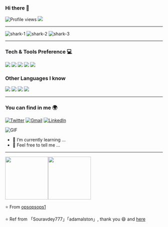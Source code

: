 
### Hi there 👋
![Profile views](https://gpvc.arturio.dev/opsopsops1)
<img src="https://img.shields.io/github/followers/opsopsops1?label=Follow&color=64acff" style=" float:left, margin-right:10px" />

---

![shark-1](https://user-images.githubusercontent.com/53346710/186496648-d8fcb878-11bd-4013-a112-dc4c73f8f4d8.gif) ![shark-2](https://user-images.githubusercontent.com/53346710/186496678-607b6af4-759b-4515-89f9-5bf3e2fac88c.gif) ![shark-3](https://user-images.githubusercontent.com/53346710/186496700-48ecf9aa-81d2-4129-be1d-9601bf9e30be.gif)

---

### Tech & Tools Preference 💻
<img src="https://img.shields.io/badge/-C%20&%20C++-659ad2?style=flat&logo=c%2B%2B&logoColor=ffffff"> <img src="https://img.shields.io/badge/-Python-black?style=flat&logo=python&logoColor=white">
<img src="https://img.shields.io/badge/-Git-F1502F?style=flat&logo=git&logoColor=FFFFFF">
<img src="https://img.shields.io/badge/-Github-000000?style=flat&logo=github&logoColor=FFFFFF">
<img src="https://img.shields.io/badge/-VS%20Code-007ACC?style=flat&logo=visual%20studio%20code&logoColor=white">

### Other Languages I know
<img src="https://img.shields.io/badge/-JavaScript-eed718?style=flat&logo=javascript&logoColor=ffffff"> <img src="https://img.shields.io/badge/-Google%20Cloud%20Platform-4285F4?style=flat&logo=google%20cloud&logoColor=white">
<img src="https://img.shields.io/badge/-Firebase-FFA611?style=flat&logo=firebase&logoColor=FFFFFF">
<img src="https://img.shields.io/badge/-Java-F89820?style=flat&logo=java&logoColor=white">

---

### You can find in me 🌍


<a href="https://twitter.com/opsopsops1" target="_blank"><img src="https://img.shields.io/badge/-Twitter-1DA1F2?style=flat&logo=twitter&logoColor=white" alt="Twitter"></a> <a href="opsopspopopoops@gmail.com" target="_blank"><img src="https://img.shields.io/badge/-Gmail-D14836?style=flat&logo=gmail&logoColor=white" alt="Gmail"></a> <a href="https://www.linkedin.com/" target="_blank"><img src="https://img.shields.io/badge/-LinkedIn-0077B5?style=flat&logo=linkedIn&logoColor=white" alt="LinkedIn"></a>

<img alt="GIF" src="https://user-images.githubusercontent.com/53346710/186492807-71614bef-2569-4ace-a280-edfd64181af1.gif" />



- 🌱 I’m currently learning ...
- 💬 Feel free to tell me ... 

<!--
**opsopsops1/opsopsops1** is a ✨ _special_ ✨ repository because its `README.md` (this file) appears on your GitHub profile.
- 🔭 I’m currently working on ...
- 👯 I’m looking to collaborate on ...
- 🤔 I’m looking for help with ...
- 😄 Pronouns: ...
- ⚡ Fun fact: ...
-->

---

<a href="https://github.com/opsopsops1/"><img height="137px" src="https://github-readme-stats.vercel.app/api?username=opsopsops1&hide_title=true&hide_border=true&show_icons=true&include_all_commits=true&count_private=true&line_height=21&text_color=000&icon_color=000&bg_color=0,ea6161,ffc64d,fffc4d,52fa5a&theme=graywhite" /><!-- wi*quL3fcV --><img height="137px" src="https://github-readme-stats.vercel.app/api/top-langs/?username=opsopsops1&hide=html&hide_title=true&hide_border=true&layout=compact&langs_count=6,Redventures-Movie-Quotes&text_color=000&icon_color=fff&bg_color=0,52fa5a,4dfcff,c64dff&theme=graywhite" /></a>

:star: From [opsopsops1](https://github.com/opsopsops1/)

:star: Ref from 「Souravdey777」「adamalston」, thank you 😄 and [here](https://github.com/coderjojo/creative-profile-readme)
